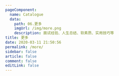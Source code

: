 ```yaml
---
pageComponent:
  name: Catalogue
  data:
    path: 06.更多
    imgUrl: /img/more.png
    description: 面试经验、人生总结、软素质、实用技巧等
title: 更多
date: 2020-03-11 21:50:56
permalink: /more/
sidebar: false
article: false
comment: false
editLink: false
---
```


